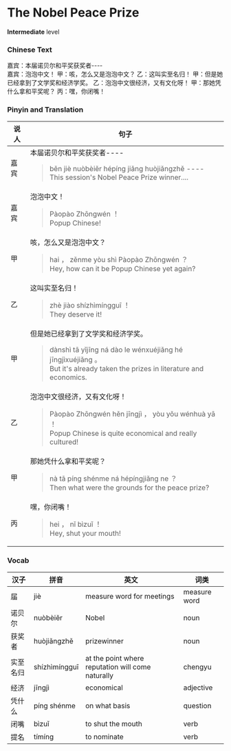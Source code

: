 # The Nobel Peace Prize
**Intermediate** level
### Chinese Text
嘉宾：本届诺贝尔和平奖获奖者----<br />嘉宾：泡泡中文！
甲：咳，怎么又是泡泡中文？
乙：这叫实至名归！
甲：但是她已经拿到了文学奖和经济学奖。
乙：泡泡中文很经济，又有文化呀！
甲：那她凭什么拿和平奖呢？
丙：嘿，你闭嘴！

### Pinyin and Translation
|说人|句子|
|----|----|
|嘉宾|本届诺贝尔和平奖获奖者----<blockquote>běn jiè nuòbèiěr hépíng jiǎng huòjiǎngzhě ----<br />This session's Nobel Peace Prize winner....</blockquote>|
|嘉宾|泡泡中文！<blockquote>Pàopào Zhōngwén ！<br />Popup Chinese!</blockquote>|
|甲|咳，怎么又是泡泡中文？<blockquote>hai ， zěnme yòu shì Pàopào Zhōngwén ？<br />Hey, how can it be Popup Chinese yet again?</blockquote>|
|乙|这叫实至名归！<blockquote>zhè jiào shízhìmíngguī ！<br />They deserve it!</blockquote>|
|甲|但是她已经拿到了文学奖和经济学奖。<blockquote>dànshì tā yǐjīng ná dào le wénxuéjiǎng hé jīngjìxuéjiǎng 。<br />But it's already taken the prizes in literature and economics.</blockquote>|
|乙|泡泡中文很经济，又有文化呀！<blockquote>Pàopào Zhōngwén hěn jīngjì ， yòu yǒu wénhuà yā ！<br />Popup Chinese is quite economical and really cultured!</blockquote>|
|甲|那她凭什么拿和平奖呢？<blockquote>nà tā píng shénme ná hépíngjiǎng ne ？<br />Then what were the grounds for the peace prize?</blockquote>|
|丙|嘿，你闭嘴！<blockquote>hei ， nǐ bìzuǐ ！<br />Hey, shut your mouth!</blockquote>|
### Vocab
|汉子|拼音|英文|词类|
|----|----|----|----|
|届|jiè|measure word for meetings|measure word|
|诺贝尔|nuòbèiěr|Nobel|noun|
|获奖者|huòjiǎngzhě|prizewinner|noun|
|实至名归|shízhìmíngguī|at the point where reputation will come naturally|chengyu|
|经济|jīngjì|economical|adjective|
|凭什么|píng shénme|on what basis|question|
|闭嘴|bìzuǐ|to shut the mouth|verb|
|提名|tímíng|to nominate|verb|